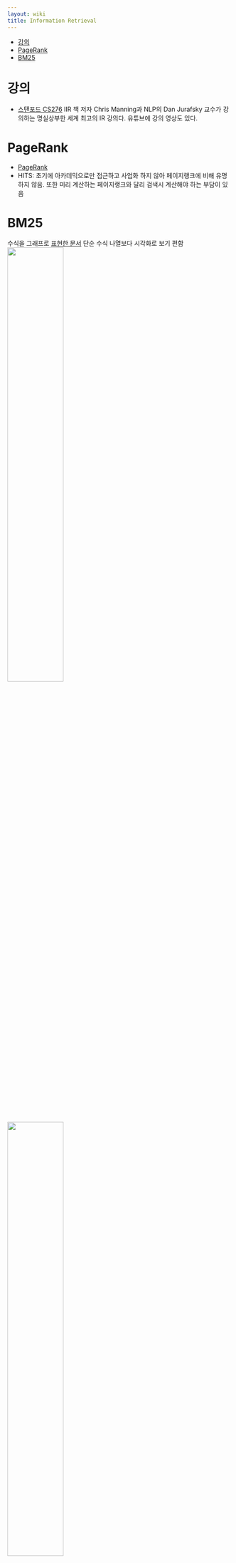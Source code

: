 ```yaml
---
layout: wiki 
title: Information Retrieval
---
```


<!-- TOC -->

- [강의](#강의)
- [PageRank](#pagerank)
- [BM25](#bm25)

<!-- /TOC -->

# 강의
- [스탠포드 CS276](https://web.stanford.edu/class/cs276/)
IIR 책 저자 Chris Manning과 NLP의 Dan Jurafsky 교수가 강의하는 명실상부한 세계 최고의 IR 강의다. 유튜브에 강의 영상도 있다.

# PageRank
- [PageRank](https://sungmooncho.com/2012/08/26/pagerank/)
- HITS: 초기에 아카데믹으로만 접근하고 사업화 하지 않아 페이지랭크에 비해 유명하지 않음. 또한 미리 계산하는 페이지랭크와 달리 검색시 계산해야 하는 부담이 있음

# BM25
수식을 그래프로 [표현한 문서](http://opensourceconnections.com/blog/2015/10/16/bm25-the-next-generation-of-lucene-relevation/) 단순 수식 나열보다 시각화로 보기 편함  
<img src="http://opensourceconnections.com/blog/uploads/2015/IDF1.png" width="50%" />

<img src="http://opensourceconnections.com/blog/uploads/2015/TF1.png" width="50%" />

<img src="http://opensourceconnections.com/blog/uploads/2015/NORMS1.png" width="50%" />

BM25는 문서 길이 정규화<sup>document length normalization</sup> 수식을 포함

기존에 블로그에 정리했던 글
- [BM25 overview](http://dev.likejazz.com/post/120399548878/bm25-overview)
- [BM25](http://dev.likejazz.com/post/40647975988/bm25)